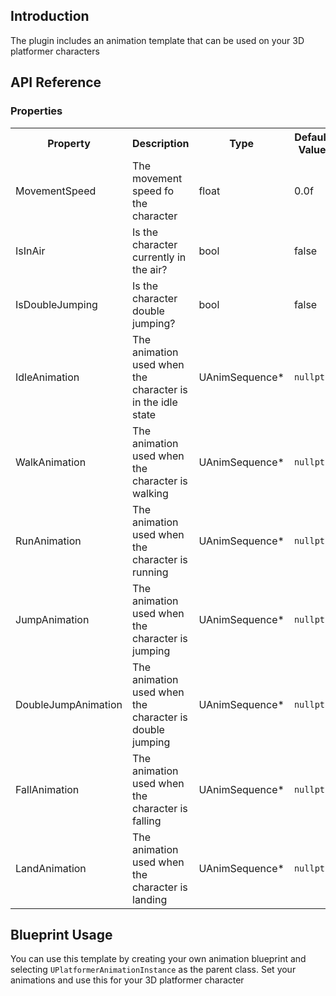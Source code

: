 ## Introduction
The plugin includes an animation template that can be used on your 3D platformer characters

## API Reference
### Properties
<table>
    <tr>
        <th>Property</th>
        <th>Description</th>
        <th>Type</th>
        <th>Default Value</th>
    </tr>
    <tr>
        <td>MovementSpeed</td>
        <td>The movement speed fo the character</td>
        <td>float</td>
        <td>0.0f</td>
    </tr>
    <tr>
        <td>IsInAir</td>
        <td>Is the character currently in the air?</td>
        <td>bool</td>
        <td>false</td>
    </tr>
    <tr>
        <td>IsDoubleJumping</td>
        <td>Is the character double jumping?</td>
        <td>bool</td>
        <td>false</td>
    </tr>
    <tr>
        <td>IdleAnimation</td>
        <td>The animation used when the character is in the idle state</td>
        <td>UAnimSequence*</td>
        <td><code>nullptr</code></td>
    </tr>
    <tr>
        <td>WalkAnimation</td>
        <td>The animation used when the character is walking</td>
        <td>UAnimSequence*</td>
        <td><code>nullptr</code></td>
    </tr>
    <tr>
        <td>RunAnimation</td>
        <td>The animation used when the character is running</td>
        <td>UAnimSequence*</td>
        <td><code>nullptr</code></td>
    </tr>
    <tr>
        <td>JumpAnimation</td>
        <td>The animation used when the character is jumping</td>
        <td>UAnimSequence*</td>
        <td><code>nullptr</code></td>
    </tr>
    <tr>
        <td>DoubleJumpAnimation</td>
        <td>The animation used when the character is double jumping</td>
        <td>UAnimSequence*</td>
        <td><code>nullptr</code></td>
    </tr>
    <tr>
        <td>FallAnimation</td>
        <td>The animation used when the character is falling</td>
        <td>UAnimSequence*</td>
        <td><code>nullptr</code></td>
    </tr>
    <tr>
        <td>LandAnimation</td>
        <td>The animation used when the character is landing</td>
        <td>UAnimSequence*</td>
        <td><code>nullptr</code></td>
    </tr>
</table>

## Blueprint Usage
You can use this template by creating your own animation blueprint and selecting <code>UPlatformerAnimationInstance</code> as the parent class. Set your animations and use this for your 3D platformer character